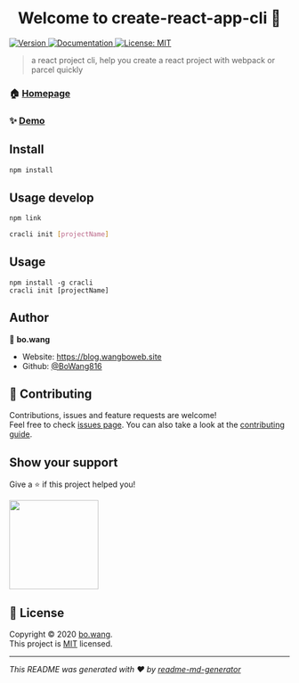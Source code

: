 <h1 align="center">Welcome to create-react-app-cli 👋</h1>
<p>
  <a href="https://www.npmjs.com/package/create-react-app-cli" target="_blank">
    <img alt="Version" src="https://img.shields.io/npm/v/create-react-app-cli.svg">
  </a>
  <a href="https://github.com/webbx/create-react-app-cli" target="_blank">
    <img alt="Documentation" src="https://img.shields.io/badge/documentation-yes-brightgreen.svg" />
  </a>
  <a href="https://github.com/webbx/create-react-app-cli/blob/master/LICENSE" target="_blank">
    <img alt="License: MIT" src="https://img.shields.io/badge/License-MIT-yellow.svg" />
  </a>
</p>

> a react project cli, help you create a react project with webpack or parcel quickly

### 🏠 [Homepage](https://github.com/webbx/create-react-app-cli)

### ✨ [Demo](https://github.com/webbx/create-react-app-cli)

## Install

```sh
npm install
```

## Usage develop

```sh
npm link

cracli init [projectName]
```

## Usage

```shell script
npm install -g cracli
cracli init [projectName]
```
## Author

👤 **bo.wang**

* Website: https://blog.wangboweb.site
* Github: [@BoWang816](https://github.com/BoWang816)

## 🤝 Contributing

Contributions, issues and feature requests are welcome!<br />Feel free to check [issues page](https://github.com/webbx/create-react-app-cli/issues). You can also take a look at the [contributing guide](https://github.com/webbx/create-react-app-cli).

## Show your support

Give a ⭐️ if this project helped you!

<a href="https://www.patreon.com/bowwang">
  <img src="https://c5.patreon.com/external/logo/become_a_patron_button@2x.png" width="160">
</a>

## 📝 License

Copyright © 2020 [bo.wang](https://github.com/BoWang816).<br />
This project is [MIT](https://github.com/webbx/create-react-app-cli/blob/master/LICENSE) licensed.

***
_This README was generated with ❤️ by [readme-md-generator](https://github.com/kefranabg/readme-md-generator)_

